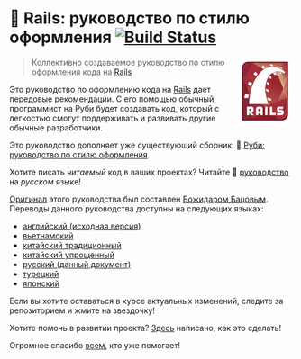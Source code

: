 # :green_book: Rails: руководство по стилю оформления [![Build Status](https://api.travis-ci.org/arbox/rails-style-guide.svg?branch=master)](https://travis-ci.org/arbox/rails-style-guide)

> [<img src="assets/Ruby_on_Rails_logo.jpg" align="right" height="120px" alt="Ruby on Rails Logo" />][ror]

> Коллективно создаваемое руководство по стилю оформления кода на [Rails][ror]

Это руководство по оформлению кода на [Rails][ror] дает передовые рекомендации.
С его помощью обычный программист на Руби будет создавать код, который
с легкостью смогут поддерживать и развивать другие обычные разработчики.

Это руководство дополняет уже существующий сборник:
:blue_book: [Руби: руководство по стилю оформления][ruby-style-guide].

Хотите писать _читаемый_ код в ваших проектах? Читайте :green_book: [руководство][russian] на _русском_ языке!

[Оригинал][english] этого руководства был составлен
[Божидаром Бацовым][bbatsov]. Переводы данного руководства доступны на
следующих языках:

* [английский (исходная версия)][english]
* [вьетнамский](https://github.com/CQBinh/rails-style-guide/blob/master/README-viVN.md)
* [китайский традиционный](https://github.com/JuanitoFatas/rails-style-guide/blob/master/README-zhTW.md)
* [китайский упрощенный](https://github.com/JuanitoFatas/rails-style-guide/blob/master/README-zhCN.md)
* [русский (данный документ)][russian]
* [турецкий](https://github.com/tolgaavci/rails-style-guide/blob/master/README-trTR.md)
* [японский](https://github.com/satour/rails-style-guide/blob/master/README-jaJA.md)

Если вы хотите оставаться в курсе актуальных изменений, следите за репозиторием
и жмите на звездочку!

Хотите помочь в развитии проекта? [Здесь](CONTRIBUTING-ruRU.md) написано, как это сделать!

Огромное спасибо [всем](CONTRIBUTORS.md), кто уже помогает!

[russian]: https://github.com/JeffersMV/rails-style-guide/edit/master/README-ruRU.md
[english]: https://github.com/JeffersMV/rails-style-guide/edit/master/README-enUS.md
[bbatsov]: https://github.com/bbatsov
[ruby-style-guide]: https://github.com/arbox/ruby-style-guide/blob/master/README-ruRU.md
[ror]: http://rubyonrails.org/

